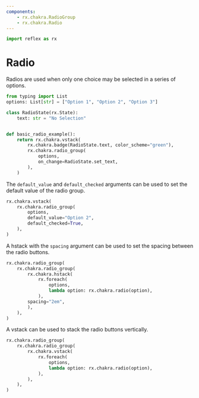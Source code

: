 ```yaml
---
components:
    - rx.chakra.RadioGroup
    - rx.chakra.Radio
---
```


```python exec
import reflex as rx
```

# Radio

Radios are used when only one choice may be selected in a series of options.


```python demo exec
from typing import List
options: List[str] = ["Option 1", "Option 2", "Option 3"]

class RadioState(rx.State):
    text: str = "No Selection"


def basic_radio_example():
    return rx.chakra.vstack(
        rx.chakra.badge(RadioState.text, color_scheme="green"),
        rx.chakra.radio_group(
            options,
            on_change=RadioState.set_text,
        ),
    )
```

The `default_value` and `default_checked` arguments can be used to set the default value of the radio group.

```python demo
rx.chakra.vstack(
    rx.chakra.radio_group(
        options,
        default_value="Option 2",
        default_checked=True,
    ),
)
```

A hstack with the `spacing` argument can be used to set the spacing between the radio buttons.

```python demo
rx.chakra.radio_group(
    rx.chakra.radio_group(
        rx.chakra.hstack(
            rx.foreach(
                options,
                lambda option: rx.chakra.radio(option),
            ),
        spacing="2em",
        ),
    ),
)
```

A vstack can be used to stack the radio buttons vertically.

```python demo
rx.chakra.radio_group(
    rx.chakra.radio_group(
        rx.chakra.vstack(
            rx.foreach(
                options,
                lambda option: rx.chakra.radio(option),
            ),
        ),
    ),
)
```